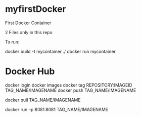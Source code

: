 # myfirstDocker
First Docker Container

2 Files only in this repo

To run:

docker build -t mycontainer ./
docker run mycontainer

# Docker Hub

docker login
docker images
docker tag REPOSITORY:IMAGEID TAG_NAME/IMAGENAME
docker push TAG_NAME/IMAGENAME

docker pull TAG_NAME/IMAGENAME

docker run –p 8081:8081 TAG_NAME/IMAGENAME
